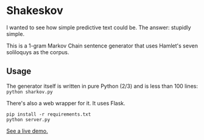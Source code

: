 Shakeskov
=========

I wanted to see how simple predictive text could be.
The answer: stupidly simple.

This is a 1-gram Markov Chain sentence generator that uses Hamlet's seven soliloquys as the corpus.

Usage
-----
The generator itself is written in pure Python (2/3) and is less than 100 lines:
`python sharkov.py`

There's also a web wrapper for it. It uses Flask.

    pip install -r requirements.txt
    python server.py

[See a live demo.](http://patrickwhite.io/shakeskov)
